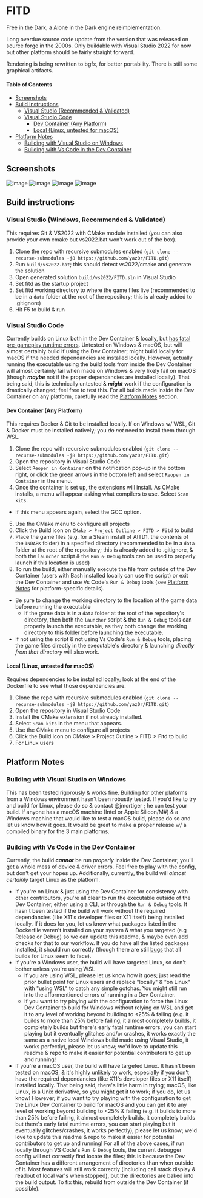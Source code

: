 # FITD

Free in the Dark, a Alone in the Dark engine reimplementation.

Long overdue source code update from the version that was released on source forge in the 2000s.
Only buildable with Visual Studio 2022 for now but other platform should be fairly straight forward.

Rendering is being rewritten to bgfx, for better portability. There is still some graphical artifacts.
#### Table of Contents
* [Screenshots](#screenshots)
* [Build instructions](#build-instructions)
  * [Visual Studio (Recommended & Validated)](#visual-studio-windows-recommended--validated)
  * [Visual Studio Code](#visual-studio-code)
    * [Dev Container (Any Platform)](#dev-container-any-platform)
    * [Local (Linux, untested for macOS)](#local-linux-untested-for-macos)
* [Platform Notes](#platform-notes)
  * [Building with Visual Studio on Windows](building-with-visual-studio-on-windows)
  * [Building with Vs Code in the Dev Container](building-with-vs-code-in-the-dev-container)

## Screenshots
![image](https://github.com/user-attachments/assets/d12b7c66-6c57-4507-b2b3-540cb2cc6806)
![image](https://github.com/user-attachments/assets/ba4508ba-1b7f-4ac1-b573-169e3f8e7bab)
![image](https://github.com/user-attachments/assets/653d3dc5-4a35-4a7f-95bc-76e7b42899d9)
![image](https://github.com/user-attachments/assets/310c3151-18cf-4914-8992-7de1dd763653)

## Build instructions
### Visual Studio (Windows, Recommended & Validated)
This requires Git & VS2022 with CMake module installed (you can also provide your own cmake but vs2022.bat won't work out of the box).
1. Clone the repo with recursive submodules enabled (`git clone --recurse-submodules -j8 https://github.com/yaz0r/FITD.git`)
1. Run `build/vs2022.bat`; this should detect vs2022/cmake and generate the solution
1. Open generated solution `build/vs2022/FITD.sln` in Visual Studio
1. Set fitd as the startup project
1. Set fitd working directory to where the game files live (recommended to be in a `data` folder at the root of the repository; this is already added to .gitignore)
1. Hit F5 to build & run
### Visual Studio Code
Currently builds on Linux both in the Dev Container & locally, but [has fatal pre-gameplay runtime errors](https://github.com/yaz0r/FITD/issues/9). Untested on Windows & macOS, but will almost certainly build if using the Dev Container; might build locally for macOS if the needed dependancies are installed locally. However, actually running the executable using the build tools from inside the Dev Container will almost certainly fail when made on Windows & very likely fail on macOS (though ***maybe*** not if the proper dependancies are installed locally). That being said, this is technically untested & ***might*** work if the configuration is drastically changed; feel free to test this. For all builds made inside the Dev Container on any platform, carefully read the [Platform Notes](#platform-notes) section.
#### Dev Container (Any Platform)
This requires Docker & Git to be installed locally. If on Windows w/ WSL, Git & Docker must be installed natively; you *do not* need to install them through WSL.
1. Clone the repo with recursive submodules enabled (`git clone --recurse-submodules -j8 https://github.com/yaz0r/FITD.git`)
2. Open the repository in Visual Studio Code
3. Select `Reopen in Container` on the notification pop-up in the bottom right, or click the green arrows in the bottom left and select `Reopen in Container` in the menu.
4. Once the container is set up, the extensions will install. As CMake installs, a menu will appear asking what compilers to use. Select `Scan kits`.
  * If this menu appears again, select the GCC option.
5. Use the CMake menu to configure all projects
6. Click the Build icon on `CMake > Project Outline > FITD > Fitd` to build
7. Place the game files (e.g. for a Steam install of AITD1, the contents of the `INDARK` folder) in a specified directory (recommended to be in a `data` folder at the root of the repository; this is already added to .gitignore, & both the `launcher` script & the `Run & Debug` tools can be used to properly launch if this location is used)
8. To run the build, either manually execute the file from outside of the Dev Container (users with Bash installed locally can use the script) or exit the Dev Container and use Vs Code's `Run & Debug` tools (see [Platform Notes](#platform-notes) for platform-specific details).
  * Be sure to change the working directory to the location of the game data before running the executable
    * If the game data is in a `data` folder at the root of the repository's directory, then both the `launcher` script & the `Run & Debug` tools can properly launch the executable, as they both change the working directory to this folder before launching the executable.
  * If not using the script & not using Vs Code's `Run & Debug` tools, placing the game files directly in the executable's directory & launching *directly from that directory* will also work.
#### Local (Linux, untested for macOS)
Requires dependencies to be installed locally; look at the end of the Dockerfile to see what those dependencies are.
1. Clone the repo with recursive submodules enabled (`git clone --recurse-submodules -j8 https://github.com/yaz0r/FITD.git`)
2. Open the repository in Visual Studio Code
3. Install the CMake extension if not already installed.
4. Select `Scan kits` in the menu that appears.
5. Use the CMake menu to configure all projects
6. Click the Build icon on CMake > Project Outline > FITD > Fitd to build
7. For Linux users

## Platform Notes
### Building with Visual Studio on Windows
This has been tested rigorously & works fine. Building for other plaforms from a Windows environment hasn't been robustly tested. If you'd like to try and build for Linux, please do so & contact @jmortiger ; he can test your build. If anyone has a macOS machine (Intel or Apple Silicon/M#) & a Windows machine that would like to test a macOS build, please do so and let us know how it goes. It would be great to make a proper release w/ a compiled binary for the 3 main platforms.
### Building with Vs Code in the Dev Container
Currently, the build ***cannot*** be run *properly* inside the Dev Container; you'll get a whole mess of device & driver errors. Feel free to play with the config, but don't get your hopes up. Additionally, currently, the build will *almost certainly* target Linux as the platform.
* If you're on Linux & just using the Dev Container for consistency with other contributors, you're all clear to run the executable outside of the Dev Container, either using a CLI, or through the `Run & Debug` tools. It hasn't been tested if the build will work without the required dependancies (like X11's developer files or X11 itself) being installed locally. If it does for you, let us know what packages listed in the Dockerfile weren't installed on your system & what you targeted (e.g Release or Debug) so we can update this readme, & maybe even add checks for that to our workflow. If you do have all the listed packages installed, it should run correctly (though there are still [bugs](https://github.com/yaz0r/FITD/issues/9) that all builds for Linux seem to face).
* If you're a Windows user, the build will have targeted Linux, so don't bother unless you're using WSL
  * If you are using WSL, please let us know how it goes; just read the prior bullet point for Linux users and replace "locally" & "on Linux" with "using WSL" to catch any simple gotchas. You might still run into the afformentioned errors of running in a Dev Container.
  * If you want to try playing with the configuration to force the Linux Dev Container to build for Windows without relying on WSL and get it to any level of working  beyond building to <25% & failing (e.g. it builds to more than 25% before failing, it almost completely builds, it completely builds but there's early fatal runtime errors, you can start playing but it eventually glitches and/or crashes, it works exactly the same as a native local Windows build made using Visual Studio, it works perfectly), please let us know; we'd love to update this readme & repo to make it easier for potential contributors to get up and running!
* If you're a macOS user, the build will have targeted Linux. It hasn't been tested on macOS, & it's highly unlikely to work, especially if you don't have the required dependancies (like X11's developer files or X11 itself) installed locally. That being said, there's little harm in trying; macOS, like Linux, is a Unix derivative, so you might get it to work; if you do, let us know! However, if you want to try playing with the configuration to get the Linux Dev Container to build for macOS and you can get it to any level of working beyond building to <25% & failing (e.g. it builds to more than 25% before failing, it almost completely builds, it completely builds but there's early fatal runtime errors, you can start playing but it eventually glitches/crashes, it works perfectly), please let us know; we'd love to update this readme & repo to make it easier for potential contributors to get up and running!
For all of the above cases, if run locally through VS Code's `Run & Debug` tools, the current debugger config will not correctly find locate the files; this is because the Dev Container has a different arrangement of directories than when outside of it. Most features will still work correctly (including call stack display & readout of local var's when stopped), but the directories are baked into the build output. To fix this, rebuild from outside the Dev Container (if possible).
